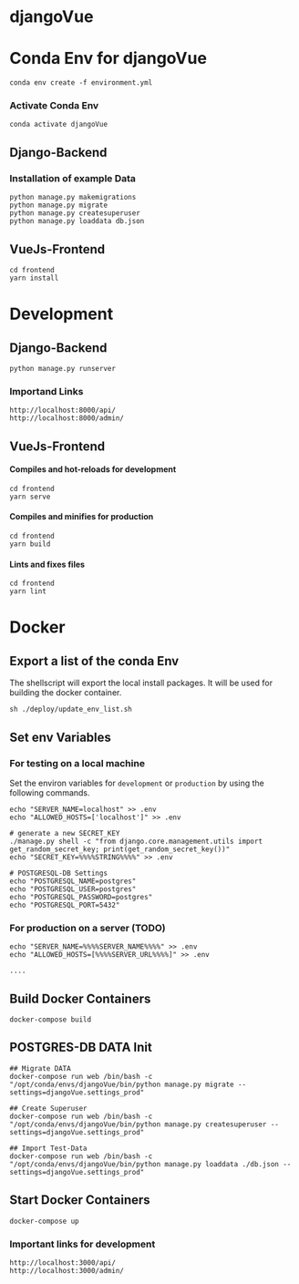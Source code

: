 # djangoVue

# Conda Env for djangoVue
```
conda env create -f environment.yml
```

### Activate Conda Env
```
conda activate djangoVue
```

## Django-Backend
### Installation of example Data
```
python manage.py makemigrations
python manage.py migrate
python manage.py createsuperuser
python manage.py loaddata db.json
```

## VueJs-Frontend
```
cd frontend
yarn install
```

# Development

## Django-Backend
```
python manage.py runserver
```

### Importand Links
```
http://localhost:8000/api/
http://localhost:8000/admin/
```

## VueJs-Frontend

#### Compiles and hot-reloads for development
```
cd frontend
yarn serve
```

#### Compiles and minifies for production
```
cd frontend
yarn build
```

#### Lints and fixes files
```
cd frontend
yarn lint
```


# Docker
## Export a list of the conda Env
The shellscript will export the local install packages. It will be used for building the docker container.
```
sh ./deploy/update_env_list.sh
```

## Set env Variables
### For testing on a local machine
Set the environ variables for `development` or `production` by using the following commands.
```
echo "SERVER_NAME=localhost" >> .env
echo "ALLOWED_HOSTS=['localhost']" >> .env

# generate a new SECRET_KEY
./manage.py shell -c "from django.core.management.utils import get_random_secret_key; print(get_random_secret_key())"
echo "SECRET_KEY=%%%%STRING%%%%" >> .env

# POSTGRESQL-DB Settings
echo "POSTGRESQL_NAME=postgres"
echo "POSTGRESQL_USER=postgres"
echo "POSTGRESQL_PASSWORD=postgres"
echo "POSTGRESQL_PORT=5432"
```

### For production on a server (TODO)
```
echo "SERVER_NAME=%%%%SERVER_NAME%%%%" >> .env
echo "ALLOWED_HOSTS=[%%%%SERVER_URL%%%%]" >> .env

....
```

## Build Docker Containers
```
docker-compose build
```

## POSTGRES-DB DATA Init
```
## Migrate DATA
docker-compose run web /bin/bash -c "/opt/conda/envs/djangoVue/bin/python manage.py migrate --settings=djangoVue.settings_prod"

## Create Superuser
docker-compose run web /bin/bash -c "/opt/conda/envs/djangoVue/bin/python manage.py createsuperuser --settings=djangoVue.settings_prod"

## Import Test-Data 
docker-compose run web /bin/bash -c "/opt/conda/envs/djangoVue/bin/python manage.py loaddata ./db.json --settings=djangoVue.settings_prod"
```

## Start Docker Containers
```
docker-compose up
```

### Important links for development
```
http://localhost:3000/api/
http://localhost:3000/admin/
```
